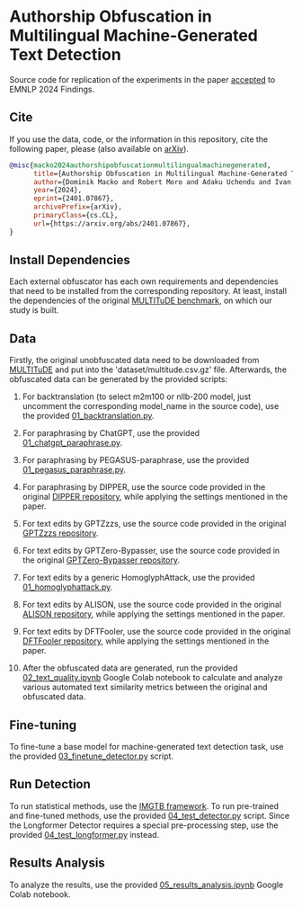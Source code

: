 # Authorship Obfuscation in Multilingual Machine-Generated Text Detection
Source code for replication of the experiments in the paper [accepted](https://arxiv.org/abs/2401.07867) to EMNLP 2024 Findings.

## Cite
If you use the data, code, or the information in this repository, cite the following paper, please (also available on [arXiv](https://arxiv.org/abs/2401.07867)).
```bibtex
@misc{macko2024authorshipobfuscationmultilingualmachinegenerated,
      title={Authorship Obfuscation in Multilingual Machine-Generated Text Detection}, 
      author={Dominik Macko and Robert Moro and Adaku Uchendu and Ivan Srba and Jason Samuel Lucas and Michiharu Yamashita and Nafis Irtiza Tripto and Dongwon Lee and Jakub Simko and Maria Bielikova},
      year={2024},
      eprint={2401.07867},
      archivePrefix={arXiv},
      primaryClass={cs.CL},
      url={https://arxiv.org/abs/2401.07867}, 
}
```

## Install Dependencies
Each external obfuscator has each own requirements and dependencies that need to be installed from the corresponding repository. At least, install the dependencies of the original [MULTITuDE benchmark](https://github.com/kinit-sk/mgt-detection-benchmark), on which our study is built.

## Data
Firstly, the original unobfuscated data need to be downloaded from [MULTITuDE](https://zenodo.org/records/10013755) and put into the 'dataset/multitude.csv.gz' file. Afterwards, the obfuscated data can be generated by the provided scripts:

1. For backtranslation (to select m2m100 or nllb-200 model, just uncomment the corresponding model_name in the source code), use the provided [01_backtranslation.py](01_backtranslation.py).
2. For paraphrasing by ChatGPT, use the provided [01_chatgpt_paraphrase.py](01_chatgpt_paraphrase.py).
3. For paraphrasing by PEGASUS-paraphrase, use the provided [01_pegasus_paraphrase.py](01_pegasus_paraphrase.py).
4. For paraphrasing by DIPPER, use the source code provided in the original [DIPPER repository](https://github.com/martiansideofthemoon/ai-detection-paraphrases), while applying the settings mentioned in the paper.
5. For text edits by GPTZzzs, use the source code provided in the original [GPTZzzs repository](https://github.com/Declipsonator/GPTZzzs).
6. For text edits by GPTZero-Bypasser, use the source code provided in the original [GPTZero-Bypasser repository](https://github.com/jayyt12161/GPTZero-Bypasser).
7. For text edits by a generic HomoglyphAttack, use the provided [01_homoglyphattack.py](01_homoglyphattack.py).
8. For text edits by ALISON, use the source code provided in the original [ALISON repository](https://github.com/EricX003/ALISON), while applying the settings mentioned in the paper.
9. For text edits by DFTFooler, use the source code provided in the original [DFTFooler repository](https://github.com/jmpu/DeepfakeTextDetection), while applying the settings mentioned in the paper.

10. After the obfuscated data are generated, run the provided [02_text_quality.ipynb](02_text_quality.ipynb) Google Colab notebook to calculate and analyze various automated text similarity metrics between the original and obfuscated data.

## Fine-tuning
To fine-tune a base model for machine-generated text detection task, use the provided [03_finetune_detector.py](03_finetune_detector.py) script.

## Run Detection
To run statistical methods, use the [IMGTB framework](https://github.com/kinit-sk/IMGTB). To run pre-trained and fine-tuned methods, use the provided [04_test_detector.py](04_test_detector.py) script. Since the Longformer Detector requires a special pre-processing step, use the provided [04_test_longformer.py](04_test_longformer.py) instead.

## Results Analysis
To analyze the results, use the provided [05_results_analysis.ipynb](05_results_analysis.ipynb) Google Colab notebook.
